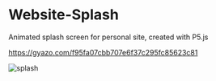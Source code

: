 # Website-Splash
Animated splash screen for personal site, created with P5.js

https://gyazo.com/f95fa07cbb707e6f37c295fc85623c81


![splash](https://user-images.githubusercontent.com/18119577/52102781-5d390300-25b0-11e9-89f7-7a5be4056577.png)
